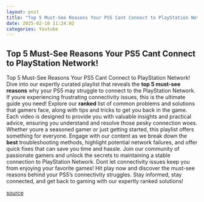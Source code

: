 ```yaml
---
layout: post
title: "Top 5 Must-See Reasons Your PS5 Cant Connect to PlayStation Network!"
date: 2025-02-10 11:24:02
categories: Youtube
---
```


## Top 5 Must-See Reasons Your PS5 Cant Connect to PlayStation Network!

Top 5 Must-See Reasons Your PS5 Cant Connect to PlayStation Network!
Dive into our expertly curated playlist that reveals the **top 5 must-see reasons** why your PS5 may struggle to connect to the PlayStation Network. If youre experiencing frustrating connectivity issues, this is the ultimate guide you need! 
Explore our **ranked** list of common problems and solutions that gamers face, along with tips and tricks to get you back in the game. Each video is designed to provide you with valuable insights and practical advice, ensuring you understand and resolve those pesky connection woes.
Whether youre a seasoned gamer or just getting started, this playlist offers something for everyone. Engage with our content as we break down the **best** troubleshooting methods, highlight potential network failures, and offer quick fixes that can save you time and hassle.
Join our community of passionate gamers and unlock the secrets to maintaining a stable connection to PlayStation Network. Dont let connectivity issues keep you from enjoying your favorite games! Hit play now and discover the must-see reasons behind your PS5’s connectivity struggles. 
Stay informed, stay connected, and get back to gaming with our expertly ranked solutions!

[source](https://www.youtube.com/playlist?list=PLPLm7JtBkXty064ihgedQE42h7F49fy88)